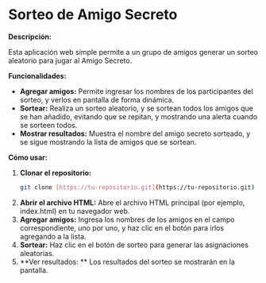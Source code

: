 # Sorteo de Amigo Secreto

**Descripción:**

Esta aplicación web simple permite a un grupo de amigos generar un sorteo aleatorio para jugar al Amigo Secreto. 

**Funcionalidades:**

* **Agregar amigos:** Permite ingresar los nombres de los participantes del sorteo, y verlos en pantalla de forma dinámica.
* **Sortear:** Realiza un sorteo aleatorio, y se sortean todos los amigos que se han añadido, evitando que se repitan, y mostrando una alerta cuando se sorteen todos.
* **Mostrar resultados:** Muestra el nombre del amigo secreto sorteado, y se sigue mostrando la lista de amigos que se sortean.

**Cómo usar:**

1. **Clonar el repositorio:**
   ```bash
   git clone [https://tu-repositorio.git](https://tu-repositorio.git)
2. **Abrir el archivo HTML:** Abre el archivo HTML principal (por ejemplo, index.html) en tu navegador web.
3. **Agregar amigos:** Ingresa los nombres de los amigos en el campo correspondiente, uno por uno, y haz clic en el botón para irlos agregando a la lista.
4. **Sortear:** Haz clic en el botón de sorteo para generar las asignaciones aleatorias.
5. **Ver resultados: ** Los resultados del sorteo se mostrarán en la pantalla.
